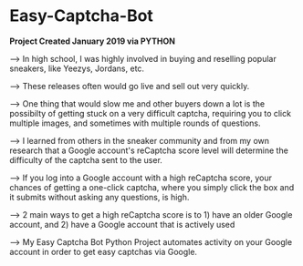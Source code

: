 # Easy-Captcha-Bot

**Project Created January 2019 via PYTHON**

--> In high school, I was highly involved in buying and reselling popular sneakers, like Yeezys, Jordans, etc.

--> These releases often would go live and sell out very quickly.

--> One thing that would slow me and other buyers down a lot is the possibilty of getting stuck on a very difficult captcha, requiring you to click multiple images, and sometimes with multiple rounds of questions. 

--> I learned from others in the sneaker community and from my own research that a Google account's reCaptcha score level will determine the difficulty of the captcha sent to the user. 

--> If you log into a Google account with a high reCaptcha score, your chances of getting a one-click captcha, where you simply click the box and it submits without asking any questions, is high. 

--> 2 main ways to get a high reCaptcha score is to 1) have an older Google account, and 2) have a Google account that is actively used

--> My Easy Captcha Bot Python Project automates activity on your Google account in order to get easy captchas via Google.

#
